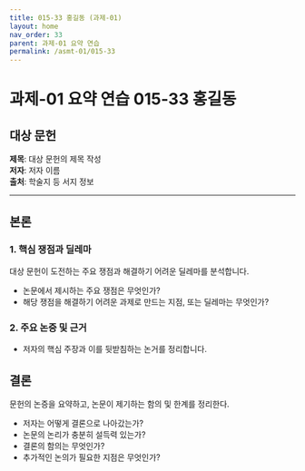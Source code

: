 ```yaml
---
title: 015-33 홍길동 (과제-01)
layout: home
nav_order: 33
parent: 과제-01 요약 연습
permalink: /asmt-01/015-33
---
```


# 과제-01 요약 연습 015-33 홍길동 


## 대상 문헌
**제목**: 대상 문헌의 제목 작성  
**저자**: 저자 이름  
**출처**: 학술지 등 서지 정보  

---

## 본론

### 1. 핵심 쟁점과 딜레마

대상 문헌이 도전하는 주요 쟁점과 해결하기 어려운 딜레마를 분석합니다.  
- 논문에서 제시하는 주요 쟁점은 무엇인가?
- 해당 쟁점을 해결하기 어려운 과제로 만드는 지점, 또는 딜레마는 무엇인가?

### 2. 주요 논증 및 근거

- 저자의 핵심 주장과 이를 뒷받침하는 논거를 정리합니다.


## 결론
문헌의 논증을 요약하고, 논문이 제기하는 함의 및 한계를 정리한다.

- 저자는 어떻게 결론으로 나아갔는가?
- 논문의 논리가 충분히 설득력 있는가?
- 결론의 함의는 무엇인가?
- 추가적인 논의가 필요한 지점은 무엇인가?
